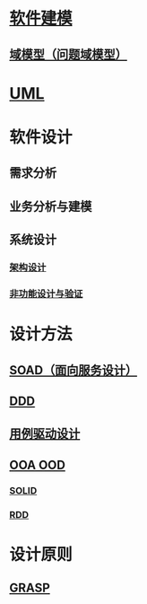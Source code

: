 
# [软件建模](SDM/README.md)
## [域模型（问题域模型）](modeling/ProblemSpace-Model.md)

# [UML](UML/README.md)

# 软件设计
## 需求分析

## 业务分析与建模

## 系统设计
### [架构设计](https://github.com/SC-CS-KS/KS-Architecture/tree/master/_Design)
### [非功能设计与验证](Non-functional-Design/README.md)

# 设计方法
## [SOAD（面向服务设计）](SOAD/README.md)

## [DDD](https://github.com/SC-CS-KS/KS-DDD)

## [用例驱动设计]()

## [OOA OOD](OOA-OOD/README.md)
### [SOLID](OOD/SOLID/README.md)
### [RDD](OOD/RDD/README.md)

# 设计原则
## [GRASP](OOD/GRASP/README.md)
